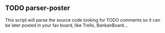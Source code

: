 ## TODO parser-poster

This script will parse the source code looking for
TODO comments so it can be later posted in your fav
board, like Trello, BankanBoard...
